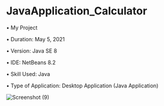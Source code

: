 # JavaApplication_Calculator

• My Project

• Duration: May 5, 2021

• Version: Java SE 8

• IDE: NetBeans 8.2

• Skill Used: Java

• Type of Application: Desktop Application (Java Application)

![Screenshot (9)](https://user-images.githubusercontent.com/55613764/117089720-df649300-ad88-11eb-9099-b39ca845bd34.png)
